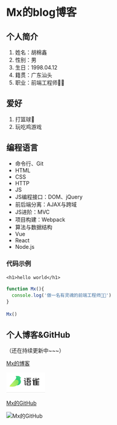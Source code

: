 # Mx的blog博客

## 个人简介
1. 姓名：胡棉鑫
2. 性别：男
3. 生日：1998.04.12
4. 籍贯：广东汕头
5. 职业：前端工程师👨‍💻

## 爱好
1. 打篮球🏀
2. 玩吃鸡游戏
   
## 编程语言
* 命令行、Git
* HTML
* CSS
* HTTP
* JS
* JS编程接口：DOM、jQuery
* 前后端分离：AJAX与跨域
* JS进阶：MVC
* 项目构建：Webpack
* 算法与数据结构
* Vue
* React
* Node.js

### 代码示例
`<h1>hello world</h1>`

```JavaScript
function Mx(){
  console.log('做一名有灵魂的前端工程师👨‍💻')
}

Mx()
```

## 个人博客&GitHub
（还在持续更新中~~~）

[Mx的博客](https://www.yuque.com/mx980412)

![Mx的博客](image/Mx的博客.png)


[Mx的GitHub](https://github.com/Mx980412)

![Mx的GitHub](image/MX的GitHub.png)
